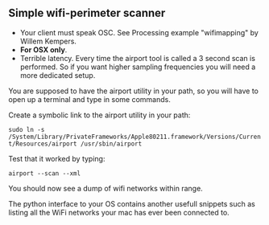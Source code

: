 ## Simple wifi-perimeter scanner

- Your client must speak OSC. See Processing example "wifimapping" by Willem Kempers.
- **For OSX only**.
- Terrible latency. Every time the airport tool is called a 3 second scan is performed. So if you want higher sampling frequencies you will need a more dedicated setup.

You are supposed to have the airport utility in your path, so you will have to open up a terminal and type in some commands.

Create a symbolic link to the airport utility in your path:

`sudo ln -s /System/Library/PrivateFrameworks/Apple80211.framework/Versions/Current/Resources/airport /usr/sbin/airport`

Test that it worked by typing:

`airport --scan --xml`

You should now see a dump of wifi networks within range.

The python interface to your OS contains another usefull snippets such as listing all the WiFi networks your mac has ever been connected to.
